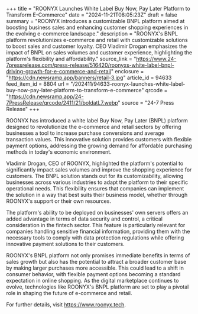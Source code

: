 +++
title = "ROONYX Launches White Label Buy Now, Pay Later Platform to Transform E-Commerce"
date = "2024-11-21T08:05:23Z"
draft = false
summary = "ROONYX introduces a customizable BNPL platform aimed at boosting business sales and enhancing customer shopping experiences in the evolving e-commerce landscape."
description = "ROONYX's BNPL platform revolutionizes e-commerce and retail with customizable solutions to boost sales and customer loyalty. CEO Vladimir Drogan emphasizes the impact of BNPL on sales volumes and customer experience, highlighting the platform's flexibility and affordability."
source_link = "https://www.24-7pressrelease.com/press-release/516420/roonyxs-white-label-bnpl-driving-growth-for-e-commerce-and-retail"
enclosure = "https://cdn.newsramp.app/banners/retail-3.jpg"
article_id = 94633
feed_item_id = 8804
url = "/202411/94633-roonyx-launches-white-label-buy-now-pay-later-platform-to-transform-e-commerce"
qrcode = "https://cdn.newsramp.app/24-7PressRelease/qrcode/2411/21/boldatL7.webp"
source = "24-7 Press Release"
+++

<p>ROONYX has introduced a white label Buy Now, Pay Later (BNPL) platform designed to revolutionize the e-commerce and retail sectors by offering businesses a tool to increase purchase conversions and average transaction values. This innovative solution provides customers with flexible payment options, addressing the growing demand for affordable purchasing methods in today's economic environment.</p><p>Vladimir Drogan, CEO of ROONYX, highlighted the platform's potential to significantly impact sales volumes and improve the shopping experience for customers. The BNPL solution stands out for its customizability, allowing businesses across various industries to adapt the platform to their specific operational needs. This flexibility ensures that companies can implement the solution in a way that best suits their business model, whether through ROONYX's support or their own resources.</p><p>The platform's ability to be deployed on businesses' own servers offers an added advantage in terms of data security and control, a critical consideration in the fintech sector. This feature is particularly relevant for companies handling sensitive financial information, providing them with the necessary tools to comply with data protection regulations while offering innovative payment solutions to their customers.</p><p>ROONYX's BNPL platform not only promises immediate benefits in terms of sales growth but also has the potential to attract a broader customer base by making larger purchases more accessible. This could lead to a shift in consumer behavior, with flexible payment options becoming a standard expectation in online shopping. As the digital marketplace continues to evolve, technologies like ROONYX's BNPL platform are set to play a pivotal role in shaping the future of e-commerce and retail.</p><p>For further details, visit <a href='https://www.roonyx.tech' rel='nofollow' target='_blank'>https://www.roonyx.tech</a>.</p>